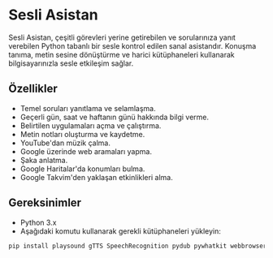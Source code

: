 # Sesli Asistan

Sesli Asistan, çeşitli görevleri yerine getirebilen ve sorularınıza yanıt verebilen Python tabanlı bir sesle kontrol edilen sanal asistandır. Konuşma tanıma, metin sesine dönüştürme ve harici kütüphaneleri kullanarak bilgisayarınızla sesle etkileşim sağlar.

## Özellikler

- Temel soruları yanıtlama ve selamlaşma.
- Geçerli gün, saat ve haftanın günü hakkında bilgi verme.
- Belirtilen uygulamaları açma ve çalıştırma.
- Metin notları oluşturma ve kaydetme.
- YouTube'dan müzik çalma.
- Google üzerinde web aramaları yapma.
- Şaka anlatma.
- Google Haritalar'da konumları bulma.
- Google Takvim'den yaklaşan etkinlikleri alma.

## Gereksinimler

- Python 3.x
- Aşağıdaki komutu kullanarak gerekli kütüphaneleri yükleyin:

```bash
pip install playsound gTTS SpeechRecognition pydub pywhatkit webbrowser google-auth google-auth-oauthlib google-auth-httplib2 google-api-python-client pyjokes


